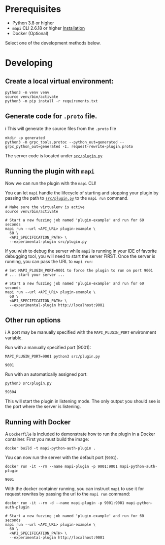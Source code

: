 # Prerequisites

* Python 3.8 or higher
* `mapi` CLI 2.6.18 or higher [Installation](https://mayhem4api.forallsecure.com/docs/ch01-01-installation.html)
* Docker (Optional)


Select one of the development methods below.

# Developing

## Create a local virtual environment:

```shell
python3 -m venv venv
source venv/bin/activate
python3 -m pip install -r requirements.txt
```

## Generate code for `.proto` file.

ℹ️ This will generate the source files from the `.proto` file

```shell
mkdir -p generated
python3 -m grpc_tools.protoc --python_out=generated --grpc_python_out=generated -I. request-rewrite-plugin.proto
```

The server code is located under [`src/plugin.py`](src/plugin.py)

## Running the plugin with `mapi`

Now we can run the plugin with the `mapi` CLI!


You can let `mapi` handle the lifecycle of starting and stopping your plugin
by passing the path to [`src/plugin.py`](src/plugin.py) to the `mapi run` command.


```shell
# Make sure the virtualenv is active
source venv/bin/activate

# Start a new fuzzing job named 'plugin-example' and run for 60 seconds
mapi run --url <API_URL> plugin-example \
  60 \
  <API_SPECIFICATION_PATH> \
  --experimental-plugin src/plugin.py
```

If you wish to debug the server while `mapi` is running in your IDE of favorite
debugging tool, you will need to start the server FIRST. Once the server is running,
you can pass the URL to `mapi run`:

```shell
# Set MAPI_PLUGIN_PORT=9001 to force the plugin to run on port 9001
# ... start your server ...

# Start a new fuzzing job named 'plugin-example' and run for 60 seconds
mapi run --url <API_URL> plugin-example \
  60 \
  <API_SPECIFICATION_PATH> \
  --experimental-plugin http://localhost:9001
```


## Other run options

ℹ️ A port may be manually specified with the `MAPI_PLUGIN_PORT` environment variable.

Run with a manually specified port (9001):

```shell
MAPI_PLUGIN_PORT=9001 python3 src/plugin.py

9001
```

Run with an automatically assigned port:

```shell
python3 src/plugin.py

59304
```

This will start the plugin in listening mode. The only output you should see is the port where
the server is listening.

## Running with Docker

A `Dockerfile` is included to demonstrate how to run the plugin in a Docker container. First
you must build the image:

```shell
docker build -t mapi-python-auth-plugin .
```

You can now run the server with the default port (`9001`).

```shell
docker run -it --rm --name mapi-plugin -p 9001:9001 mapi-python-auth-plugin

9001
```

With the docker container running, you can instruct `mapi` to use it for request
rewrites by passing the url to the `mapi run` command:

```shell
docker run -it --rm -d --name mapi-plugin -p 9001:9001 mapi-python-auth-plugin

# Start a new fuzzing job named 'plugin-example' and run for 60 seconds
mapi run --url <API_URL> plugin-example \
  60 \
  <API_SPECIFICATION_PATH> \
  --experimental-plugin http://localhost:9001
```
